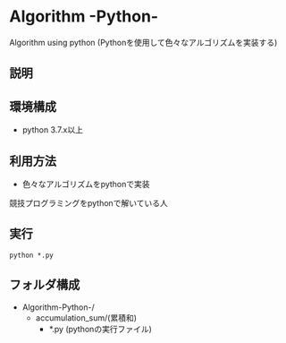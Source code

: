 # Algorithm -Python-
Algorithm using python
(Pythonを使用して色々なアルゴリズムを実装する)

## 説明
## 環境構成
- python 3.7.x以上

## 利用方法
- 色々なアルゴリズムをpythonで実装

競技プログラミングをpythonで解いている人

## 実行

```
python *.py
```

## フォルダ構成
- Algorithm-Python-/
    - accumulation_sum/(累積和)
        - *.py (pythonの実行ファイル)
